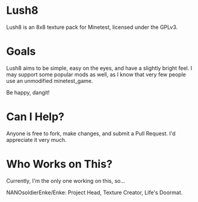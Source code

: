 Lush8
=====

Lush8 is an 8x8 texture pack for Minetest, licensed under the GPLv3.


Goals
=====

Lush8 aims to be simple, easy on the eyes, and have a slightly bright feel. I may support some popular mods as well, as I know that very few people use an unmodified minetest_game.

Be happy, dangit!


Can I Help?
===========

Anyone is free to fork, make changes, and submit a Pull Request. I'd appreciate it very much.


Who Works on This?
==================

Currently, I'm the only one working on this, so...

NANOsoldierEnke/Enke: Project Head, Texture Creator, Life's Doormat.
